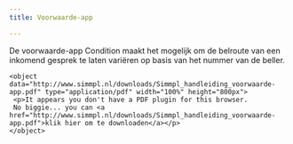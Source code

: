 ```yaml
---
title: Voorwaarde-app

---
```

De voorwaarde-app Condition maakt het mogelijk om de belroute van een inkomend gesprek te laten variëren op basis van het nummer van de beller.

    <object data="http://www.simmpl.nl/downloads/Simmpl_handleiding_voorwaarde-app.pdf" type="application/pdf" width="100%" height="800px">
     <p>It appears you don't have a PDF plugin for this browser.
     No biggie... you can <a href="http://www.simmpl.nl/downloads/Simmpl_handleiding_voorwaarde-app.pdf">klik hier om te downloaden</a></p>
    </object>